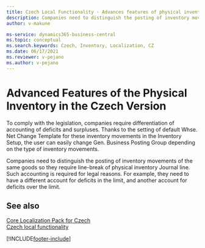 ```yaml
---
title: Czech Local Functionality - Advances features of physical inventory 
description: Companies need to distinguish the posting of inventory movements of the same goods so they require line-break of physical inventory Journal line.
author: v-makune

ms-service: dynamics365-business-central
ms.topic: conceptual
ms.search.keywords: Czech, Inventory, Localization, CZ
ms.date: 06/17/2021
ms.reviewer: v-pejano
ms.author: v-pejano
---
```



# Advanced Features of the Physical Inventory in the Czech Version
To comply with the legislation, companies require differentiation of accounting of deficits and surpluses. Thanks to the setting of default Whse. Net Change Template for these inventory movements in the Inventory Setup, the user can easily change Gen. Business Posting Group depending on the type of inventory movements.

Companies need to distinguish the posting of inventory movements of the same goods so they require line-break of physical inventory Journal line. Such accounting is required for legal reasons. For example, they need to have a different account for deficits in the limit, and another account for deficits over the limit.

## See also

[Core Localization Pack for Czech](ui-extensions-core-localization-pack-cz.md)  
[Czech local functionality](czech-local-functionality.md)  


[!INCLUDE[footer-include](../../includes/footer-banner.md)]